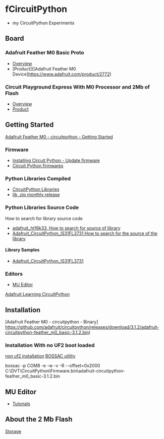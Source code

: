 # fCircuitPython

* my CircuitPython Experiments

## Board
### Adafruit Feather M0 Basic Proto
- [Overview](https://learn.adafruit.com/adafruit-feather-m0-basic-proto/overview)
- [Product]([Adafruit Feather M0 Device]https://www.adafruit.com/product/2772)

### Circuit Playground Express With M0 Processor and 2Mb of Flash 
- [Overview](https://learn.adafruit.com/adafruit-circuit-playground-express)
- [Product](https://www.adafruit.com/product/3333)

## Getting Started

[Adafruit Feather M0 - circuitpython - Getting Started](https://learn.adafruit.com/adafruit-feather-m0-express-designed-for-circuit-python-circuitpython/kattni-circuitpython)

### Firmware
- [Installing Circuit Python - Update firmware](https://learn.adafruit.com/welcome-to-circuitpython/installing-circuitpython)
- [Circuit Python firmwares](https://github.com/adafruit/circuitpython/releases/tag/3.1.2)

### Python Libraries Compiled

- [CircuitPython Libraries](https://learn.adafruit.com/adafruit-feather-m0-express-designed-for-circuit-python-circuitpython/circuitpython-libraries)
- [lib .zip monthly release](https://github.com/adafruit/Adafruit_CircuitPython_Bundle/releases/tag/20190403)

### Python Libraries Source Code
How to search for library source code
* [adafruit_ht16k33, How to search for source of library](https://github.com/search?q=org%3Aadafruit+adafruit_ht16k33)
* [Adafruit_CircuitPython_IS31FL3731 How to search for the source of the library](https://github.com/search?q=org%3Aadafruit+adafruit_is31)

#### Library Samples
* [Adafruit_CircuitPython_IS31FL3731](https://github.com/adafruit/Adafruit_CircuitPython_IS31FL3731)

### Editors
- [MU Editor](https://learn.adafruit.com/welcome-to-circuitpython/installing-mu-editor)

[Adafruit Learning CircuitPython](https://learn.adafruit.com/category/circuitpython)

## Installation

[Adafruit Feather M0 - circuitpython - Binary]
https://github.com/adafruit/circuitpython/releases/download/3.1.2/adafruit-circuitpython-feather_m0_basic-3.1.2.bin)

### Installation With no UF2 boot loaded

[non uf2 installation](https://learn.adafruit.com/welcome-to-circuitpython/non-uf2-installation)
[BOSSAC utility](https://github.com/shumatech/BOSSA/releases/tag/1.9.1)

bossac -p COM8 -e -w -v -R --offset=0x2000 C:\DVT\CircuitPython\Firmware.bin\adafruit-circuitpython-feather_m0_basic-3.1.2.bin

## MU Editor
- [Tutorials](https://codewith.mu/en/tutorials/)

## About the 2 Mb Flash

[Storage](https://learn.adafruit.com/circuitpython-essentials/circuitpython-storage)


